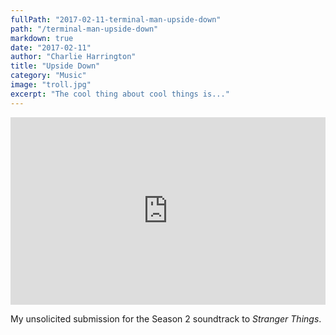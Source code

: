 ```yaml
---
fullPath: "2017-02-11-terminal-man-upside-down"
path: "/terminal-man-upside-down"
markdown: true
date: "2017-02-11"
author: "Charlie Harrington"
title: "Upside Down"
category: "Music"
image: "troll.jpg"
excerpt: "The cool thing about cool things is..."
---
```


<iframe width="100%" height="300" scrolling="no" frameborder="no" src="https://w.soundcloud.com/player/?url=https%3A//api.soundcloud.com/tracks/306674034&amp;color=00cc11&amp;auto_play=false&amp;hide_related=false&amp;show_comments=true&amp;show_user=true&amp;show_reposts=false&amp;visual=true"></iframe>

My unsolicited submission for the Season 2 soundtrack to *Stranger Things*.